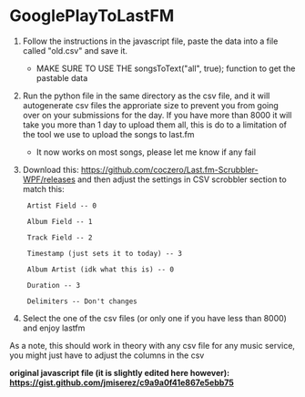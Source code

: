 # GooglePlayToLastFM

1. Follow the instructions in the javascript file, paste the data into a file called "old.csv" and save it.   
    - MAKE SURE TO USE THE songsToText("all", true); function to get the pastable data

2. Run the python file in the same directory as the csv file, and it will autogenerate csv files the approriate size to prevent you from going over on your submissions for the day. If you have more than 8000 it will take you more than 1 day to upload them all, this is do to a limitation of the tool we use to upload the songs to last.fm
    - It now works on most songs, please let me know if any fail

3. Download this: https://github.com/coczero/Last.fm-Scrubbler-WPF/releases and then adjust the settings in CSV scrobbler section to match this:
    
        Artist Field -- 0
        
        Album Field -- 1
        
        Track Field -- 2
        
        Timestamp (just sets it to today) -- 3
        
        Album Artist (idk what this is) -- 0
        
        Duration -- 3
        
        Delimiters -- Don't changes
        
4. Select the one of the csv files (or only one if you have less than 8000) and enjoy lastfm

As a note, this should work in theory with any csv file for any music service, you might just have to adjust the columns in the csv

**original javascript file (it is slightly edited here however): https://gist.github.com/jmiserez/c9a9a0f41e867e5ebb75**
